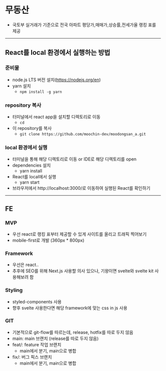 # 무동산
- 국토부 실거래가 기준으로 전국 아파트 평당가,매매가,상승률,전세가율 랭킹 표를 제공
---
## React를 local 환경에서 실행하는 방법
### 준비물
- node.js LTS 버전 설치(https://nodejs.org/en)
- yarn 설치
  - `npm install -g yarn`
### repository 복사
- 터미널에서 react app을 설치할 디렉토리로 이동
  - `cd`
- 이 repository를 복사
  - `git clone https://github.com/moochin-dev/moodongsan_a.git`
### local 환경에서 실행
- 터미널을 통해 해당 디렉토리로 이동 or IDE로 해당 디렉토리를 open
- dependencies 설치
  - yarn install
- React를 local에서 실행
  - yarn start
- 브라우저에서 http://localhost:3000/로 이동하여 실행된 React를 확인하기
---
## FE
### MVP
- 우선 react로 랭킹 표부터 제공할 수 있게 사이트를 올리고 트래픽 찍어보기
- mobile-first로 개발 (360px * 800px)
### Framework
- 우선은 react..
- 추후에 SEO를 위해 Next.js 사용할 의사 있으나, 기왕이면 svelte와 svelte kit 사용해보려 함
### Styling
- styled-components 사용
- 향후 svelte 사용한다면 해당 framework에 맞는 css in js 사용
### GIT
- 기본적으로 git-flow를 따르는데, release, hotfix를 따로 두지 않음
- main: main 브랜치 (release를 따로 두지 않음)
- feat/: feature 작업 브랜치
  - main에서 분기, main으로 병합
- fix/: 버그 픽스 브랜치
  - main에서 분기, main으로 병합
